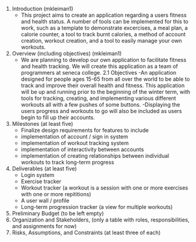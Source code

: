 1. Introduction (mkleiman1)
   - This project aims to create an application regarding a users fitness and health status. A number of tools can be implemented for this to work, such as a template to demonstrate excercises, a meal plan, a calorie counter, a tool to track burnt calories, a method of account creation, workout creation, and a tool to easily manage your own workouts.
2. Overview (including objectives) (mkleiman1)
   - We are planning to develop our own application to facilitate fitness and health tracking. We will create this application as a team of programmers at seneca college. 
     2.1 Objectives
     -An application designed for people ages 15-65 from all over the world to be able to track and improve their overall health and fitness. This application will be up and running prior to the beginning of the winter term, with tools for tracking, creating, and implementing various different workouts all with a few pushes of some buttons.
     -Displaying the users progress and workouts to go will also be included as users begin to fill up their accounts.
3. Milestones (at least five)
   - Finalize design requirements for features to include
   - implementation of account / sign in system
   - implementation of workout tracking system
   - implementation of interactivity between accounts
   - implementation of creating relationships between individual workouts to track long-term progress
4. Deliverables (at least five)
   - Login system
   - Exercise tracker
   - Workout tracker (a workout is a session with one or more exercises with one or more repititions)
   - A user wall / profile
   - Long-term progression tracker (a view for multiple workouts)
6. Preliminary Budget (to be left empty)
7. Organization and Stakeholders, (only a table with roles, responsibilities, and assignments for now)
8. Risks, Assumptions, and Constraints (at least three of each)
